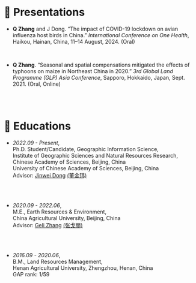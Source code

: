 

# 💬 Presentations
- **Q Zhang** and J Dong. “The impact of COVID-19 lockdown on avian influenza host birds in China.” *International Conference on One Health*, Haikou, Hainan, China, 11–14 August, 2024. (Oral) 
<br>

- **Q Zhang**. “Seasonal and spatial compensations mitigated the effects of typhoons on maize in Northeast China in 2020.” *3rd Global Land Programme (GLP) Asia Conference*, Sapporo, Hokkaido, Japan, Sept. 2021. (Oral, Online) 
<br>
<br>

# 📖 Educations
- *2022.09 - Present*,
<br/>Ph.D. Student/Candidate, Geographic Information Science,
<br/>Institute of Geographic Sciences and Natural Resources Research, <br/>Chinese Academy of Sciences, Beijing, China
<br/>University of Chinese Academy of Sciences, Beijing, China
<br/>Advisor: [Jinwei Dong](https://scholar.google.com/citations?user=2dDrv84AAAAJ&hl=en) [(董金玮)](https://igsnrr.cas.cn/sourcedb/zw/zjrck/kygg/zrdl/201703/t20170306_4755253.html)
<br>
<br>

- *2020.09 - 2022.06*,
<br/>M.E., Earth Resources & Environment,
<br/>China Agricultural University, Beijing, China
<br/>Advisor: [Geli Zhang](https://scholar.google.com/citations?user=HewuvoUAAAAJ&hl=en) [(张戈丽)](https://clst.cau.edu.cn/art/2018/8/20/art_31196_581204.html)
<br>
<br>

- *2016.09 - 2020.06*,
<br/>B.M., Land Resources Management,
<br/>Henan Agricultural University, Zhengzhou, Henan, China
<br/>GAP rank: 1/59
<br>
<br>
